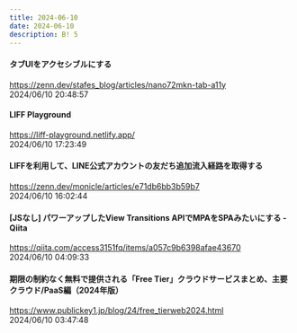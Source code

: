 ```yaml
---
title: 2024-06-10
date: 2024-06-10
description: B! 5
---
```


#### タブUIをアクセシブルにする
https://zenn.dev/stafes_blog/articles/nano72mkn-tab-a11y<br>
2024/06/10 20:48:57<br>


#### LIFF Playground
https://liff-playground.netlify.app/<br>
2024/06/10 17:23:49<br>


#### LIFFを利用して、LINE公式アカウントの友だち追加流入経路を取得する
https://zenn.dev/monicle/articles/e71db6bb3b59b7<br>
2024/06/10 16:02:44<br>


#### [JSなし] パワーアップしたView Transitions APIでMPAをSPAみたいにする - Qiita
https://qiita.com/access3151fq/items/a057c9b6398afae43670<br>
2024/06/10 04:09:33<br>


#### 期限の制約なく無料で提供される「Free Tier」クラウドサービスまとめ、主要クラウド/PaaS編（2024年版）
https://www.publickey1.jp/blog/24/free_tierweb2024.html<br>
2024/06/10 03:47:48<br>


